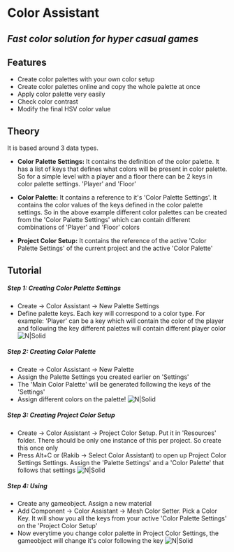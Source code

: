 # Color Assistant
## _Fast color solution for hyper casual games_


## Features

- Create color palettes with your own color setup
- Create color palettes online and copy the whole palette at once
- Apply color palette very easily
- Check color contrast 
- Modify the final HSV color value

## Theory

It is based around 3 data types.
- **Color Palette Settings:** It contains the definition of the color palette. It has a list of keys that defines what colors will be present in color palette. So for a simple level with a player and a floor there can be 2 keys in color palette settings. 'Player' and 'Floor'

- **Color Palette:** It contains a reference to it's 'Color Palette Settings'. It contains the color values of the keys defined in the color palette settings. So in the above example different color palettes can be created from the 'Color Palette Settings' which can contain different combinations of 'Player' and 'Floor' colors

- **Project Color Setup:** It contains the reference of the active 'Color Palette Settings' of the current project and the active 'Color Palette'

## Tutorial

##### Step 1: Creating Color Palette Settings
- Create -> Color Assistant -> New Palette Settings
- Define palette keys. Each key will correspond to a color type. For example: 'Player' can be a key which will contain the color of the player and following the key different palettes will contain different player color
![N|Solid](https://res.cloudinary.com/rakib56/image/upload/v1619283127/Color%20Assistant/ColorPaletteSettings.png)

##### Step 2: Creating Color Palette
- Create -> Color Assistant -> New Palette
- Assign the Palette Settings you created earlier on 'Settings'
- The 'Main Color Palette' will be generated following the keys of the 'Settings'
- Assign different colors on the palette!
![N|Solid](https://res.cloudinary.com/rakib56/image/upload/v1619283127/Color%20Assistant/ColorPalette.png)

##### Step 3: Creating Project Color Setup
- Create -> Color Assistant -> Project Color Setup. Put it in 'Resources' folder. There should be only one instance of this per project. So create this once only
- Press Alt+C or (Rakib -> Select Color Assistant) to open up Project Color Settings Settings. Assign the 'Palette Settings' and a 'Color Palette' that follows that settings
![N|Solid](https://res.cloudinary.com/rakib56/image/upload/v1619283128/Color%20Assistant/ProjectColorSetup.png)

##### Step 4: Using
- Create any gameobject. Assign a new material
- Add Component -> Color Assistant -> Mesh Color Setter. Pick a Color Key. It will show you all the keys from your active 'Color Palette Settings' on the 'Project Color Setup'
- Now everytime you change color palette in Project Color Settings, the gameobject will change it's color following the key
![N|Solid](https://res.cloudinary.com/rakib56/image/upload/v1619283127/Color%20Assistant/Use.png)
